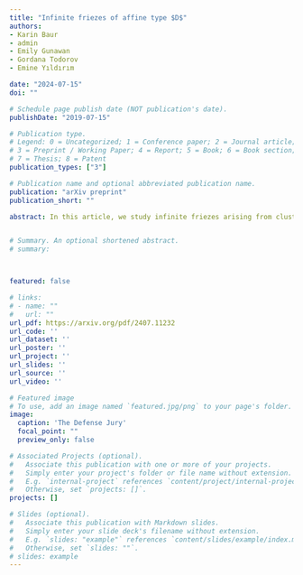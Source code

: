 ```yaml
---
title: "Infinite friezes of affine type $D$"
authors:
- Karin Baur
- admin
- Emily Gunawan
- Gordana Todorov
- Emine Yıldırım

date: "2024-07-15"
doi: ""

# Schedule page publish date (NOT publication's date).
publishDate: "2019-07-15"

# Publication type.
# Legend: 0 = Uncategorized; 1 = Conference paper; 2 = Journal article;
# 3 = Preprint / Working Paper; 4 = Report; 5 = Book; 6 = Book section;
# 7 = Thesis; 8 = Patent
publication_types: ["3"]

# Publication name and optional abbreviated publication name.
publication: "arXiv preprint"
publication_short: ""

abstract: In this article, we study infinite friezes arising from cluster categories of affine type D and determine the growth coefficients for these friezes. We prove that for each affine type D, the friezes given by the tubes all have the same growth behaviour.


# Summary. An optional shortened abstract.
# summary: 



featured: false

# links:
# - name: ""
#   url: ""
url_pdf: https://arxiv.org/pdf/2407.11232
url_code: ''
url_dataset: ''
url_poster: ''
url_project: ''
url_slides: ''
url_source: ''
url_video: ''

# Featured image
# To use, add an image named `featured.jpg/png` to your page's folder. 
image:
  caption: 'The Defense Jury'
  focal_point: ""
  preview_only: false

# Associated Projects (optional).
#   Associate this publication with one or more of your projects.
#   Simply enter your project's folder or file name without extension.
#   E.g. `internal-project` references `content/project/internal-project/index.md`.
#   Otherwise, set `projects: []`.
projects: []

# Slides (optional).
#   Associate this publication with Markdown slides.
#   Simply enter your slide deck's filename without extension.
#   E.g. `slides: "example"` references `content/slides/example/index.md`.
#   Otherwise, set `slides: ""`.
# slides: example
---
```






